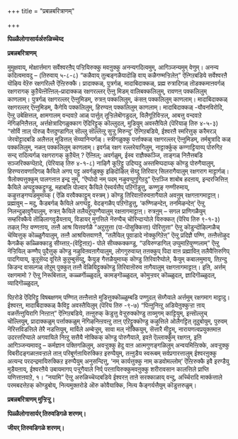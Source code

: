 +++
title = "प्रबन्नबरित्राणम्"

+++


**पिळ्ळैलोगासार्यर्अरुळिच्चॆय्द**

**प्रबन्नबरित्राणम्**

मुमुक्षवाय्, मोक्षार्त्तमाग सर्वेश्वरऩैप् पऱ्ऱियिरुक्कु मवऩुक्कु अनन्यगदित्वमुम्, आगिञ्जन्यमुम् वेणुम्। अनन्य कदित्वमावदु – (तिरुवाय् ५-८-८) “कळैवाय् तुऩ्बङ्गळैयादॊऴि वाय् कळैगण्मऱ्ऱिलेऩ्” ऎऩ्गिऱबडिये सर्वेश्वरऩै यॊऴिय वेऱॆरु रक्षगरिल्लै ऎऩ्ऱिरुक्कै। प्रादाक्कळ्, पुत्रर्गळ्, मादाबिदाक्कळ्, प्रह्म रुत्रादिगळ् तॊडक्कमाऩवर्गळ् रक्षगरागक् कुऱैयॆऩ्ऩॆऩ्ऩिल्–प्रादाक्कळ् रक्षगरल्लर् ऎऩ्ऩु मिडम् वालिबक्कलिलुम्, रावणऩ् पक्कलिलुम् काणलाम्। पुत्रर्गळ् रक्षगरल्लर् ऎऩ्ऩुमिडम्, रुत्रऩ् पक्कलिलुम्, कंसऩ् पक्कलिलुम् काणलाम्। मादाबिदाक्कळ् रक्षगरल्लर् ऎऩ्ऩुमिडम्, कैगेयि पक्कलिलुम्, हिरण्यऩ् पक्कलिलुम् काणलाम्। मादाबिदाक्कळ् -यौवनविरोदि, ऎऩ्ऱु उबेक्षित्तल्, क्षामगालम् वन्दवाऱे आळ् पार्त्तुत् तूऱ्ऱिलेबॊगडुदल्, विलैगूऱिविऱ्ऱल्, आबत्तु वन्दवाऱे नॆगिऴनिऩैत्तल्, अर्त्तक्षेत्रादिगळुक्काग ऎदिरिट्टुक् कॊल्लुदल्, मुडियुम् अवस्तैयिले (पॆरियाऴ् तिरु ४-५-३) “सोर्वि ऩाल् पॊरुळ् वैत्तदुण्डागिल् सॊल्लु सॊल्लॆऩ्ऱु सुऱ्ऱु मिरुन्दु’ ऎऩ्गिऱबडिये, ईश्वरऩै स्मरित्तुक् करैमरञ् जेरवॊट्टादबडि अलैत्तल् मुडित्तल् सॆय्यानिऱ्पर्गळ्। स्त्रीगळुक्कु पर्त्ताक्कळ् रक्षगरल्लर् ऎऩ्ऩुमिडम्, तर्मबुत्रादि कळ् पक्कलिलुम्, नळऩ् पक्कलिलुम् काणलाम्। इवर्गळ् रक्षग रल्लरेयागिलुम्, नाट्टार्क्कुक् कण्गाट्टियाय्प् पोरुगिऱ सन्द् रादित्यर्गळ् रक्षगरागक् कुऱैयॆऩ् ? ऎऩ्ऩिल्; अवर्गळुम्, ईस्व राज्ञैक्कञ्जि, ताङ्गळ् निऩैत्तबडि सञ्जरिक्कप्पॆऱादे, (पॆरियाऴ् तिरु ४-१-८) नाऴिगै कूऱिट्टु उदिप्पदु अस्तमिप्पदाय्क् कॊण्डु पोरुगैयालुम्, हिरण्यरावणादिगळ् कैयिले अगप् पट्टु अवर्गळुक्कु इऴिदॊऴिल् सॆय्दु तिरिवार् सिलरागैयालुम् रक्षगराग माट्टार्गळ्। त्रैलोक्यत्तुक्कुम् पालगऩाऩ इन्द्र ऩुम्, “ऎप्पोदो नम् पदम् नऴुवप्पुगुगिऱदु” ऎऩ्ऱञ्जि शाबोब हदऩाय्, इन्दरजित्तिऩ् कैयिले अप्पट्टुक्कट्टुण्डु, महाबलि पोल्वार् कैयिले ऐस्वर्यत्तैप् पऱिगॊडुत्तु, कण्णुङ् गण्णीरुमाय्, कऴुत्तङ्गप्पडमुमाय्क् ( ऎळि वरवैक्काट्टुम् वस्त्रम् ) कॊण्डु तिरिवाऩॊरुवऩागैयाले अवऩुम् रक्षगऩागमाट्टाऩ्। प्रह्मावुम् – मदु, कैडबर्गळ् कैयिले अगप्पट्टु, वेदङ्गळैप् पऱिगॊडुत्तु, ‘कण्णिऴन्देऩ्, तनमिऴन्देऩ्’ ऎऩ्ऱु निलन्दुऴावुगैयालुम्, रुत्रऩ् कैयिले तलैयऱुप्पुण्गैयालुम् रक्षऩागमाट्टाऩ्। रुत्रऩुम् – सगल प्राणिगळैयुम् सम्हरिक्कैये तॊऴिलागवुडैयऩाय्, विडायर् मुगत्तिले नॆरुप्पैच् चॊरिन्दाऱ्पोले यिरुक्कत् (पॆरिय तिरु ९-१-३) तऴल् निऱ वण्णऩाय्, तऩ्ऩै आश्र यित्तवर्गळै “अऱुत्तुत्ता (पा-पॊसुक्कित्ता) पॊरित्तुत्ता” ऎऩ्ऱु कॊडुन्दॊऴिल्गळैच् चॆय्वित्तुक् कॊळ्ळुगैयालुम्, तऩ्ऩै आश्रयित्तवाणऩै, “तलैयिल् पूवाडादे नोक्कुगिऱेऩ्” ऎऩ्ऱु प्रदिज्ञै पण्णि, तऩ्ऩैत्तॊऴुद कैगळैक् कळ्ळिक्काडु सीय्त्ताऱ्-(वॆट्टिऩाऱ्)- पोले सीय्क्कक्कण्डु, “उयिरुण्डागिल् उप्पुमाऱियुण्णलाम्” ऎऩ्ऱु नॆऱ्ऱियिल् कण्णैप् पुदैत्तुक् कॊण्डु नऴुविऩवऩागैयालुम्, लोगगुरुवाय्त् तऩक्कुप् पिदा वाऩ प्रह्माविऩ् तलैयैत्तिरुगिप् पादगियाय्, कूऱुसॆय्द वूरिले कुऱुम्बुसॆय्दु, कैयुङ् गैत्तळैयुमाय्क् कॊण्डु तिरिवारैप्पोले, कैयुम् कबालमुमाय्, तिऱन्दु किडन्द वासल्गळ् तोऱुम् पुक्कुत् तऩ्ऩै वॆळियिट्टुक्कॊण्डु तिरिवाऩॊरुव ऩागैयालुम् रक्षगऩागमाट्टाऩ्। इऩि, अर्त्तम् रक्षगमामो ? ऎऩ्ऱु निरूबित्ताल्, कळ्ळर्गॊळ्ळुदल्, कामङ्गॊळ्ळुदल्, कोमुऱ्ऱवर् कॊळ्ळुदल्, ज्ञादिगॊळ्ळुदल्, व्यादिगॊळ्ळुदल्,

पिऱरोडे ऎदिरिट्टु विषबक्षणम् पण्णित् तऩ्ऩैत्ताऩे मुडित्तुक्कॊळ्ळुम्बडि पण्णुदल् सॆय्गैयाले अर्त्तमुम् रक्षगमाग माट्टादु। ईश्वरऩ्, मादाबिदाक्कळ् कैविट्ट अवस्तैयिलुम् (पॆरिय तिरु -९-७) “पिऩ्ऩुनिऩ्ऱु अडियेऩुक्कुऱ्ऱा ऩाय् वळर्त्तॆऩ्ऩुयिरागि निऩ्ऱाऩ्” ऎऩ्गिऱबडिये, तऩ्ऩुरुक् कॆडुत्तु वेऱ्ऱुरुक्कॊण्डु ताय्मुगम् काट्टियुम्, इऩ्सॊल्लुच् चॊल्लियुम्, प्रादाक्कळुम् पर्त्ताक्कळुम् नॆगिऴनिऩ्ऱवऩ्ऱु ताऩ् एऱिट्टुक्कॊण्डु कऴुत्तिले ओलैगट्टित् तूदुबोयुम्, पुरुवम् नॆरित्तविडत्तिले तेरै नडत्तियुम्, मार्विले अम्बेऱ्ऱुम्, सावा मल् नोक्कियुम्, सॆत्तारै मीट्टुम्, नारायणत्वप्रयुक्तमाऩ उदरत्तरिप्पाले अगवायिले निऩ्ऱु सत्तैयै नोक्किक् कॊण्डु पोरुगैयाले, इवऩे ऎल्लार्क्कुम् रक्षगऩ्, इऩि आगिञ्जन्यमावदु – कर्मज्ञान पक्तिगळिलुम्, अवऱ्ऱुक्कु हेदु वाऩ आत्मगुणङ्गळिलुम् अन्वयमिऩ्ऱिक्के, अवऱ्ऱुक्कु विबरीदङ्गळाऩवऱ्ऱाले ताऩ् परिबूर्णऩायिरुक्किऱ इरुप्पैयुम्, तऩ्ऩुडैय स्वरूबम् सर्वप्रगारत्तालुम् ईश्वरऩुक्कु अत्यन्द परदन्द्रमायिरुक्किऱ इरुप्पैयुम् अनुसन्दित्तु, ‘नम् कार्यत्तुक्कु नाम् कडवोमल्लोम्’ ऎऩ्ऱिरुक्कै इवै इरण्डैयु मुडैयऩाय्, ईश्वरऩैये उबायमागप् पऱ्ऱुगैयाले निर्प् परऩायिरुक्कुमवऩुक्कु शरीरावसान कालत्तिले प्राप्ति यणित्ताऩवाऱे, १। “नयामि” ऎऩ्ऱु अरुळिच्चॆय्दबडिये ईश्वरऩ् ताऩे सरक्काळाय् वन्दु, अर्च्चिरादि मार्क्कत्ताले परमबदत्तेऱक् कॊण्डुबोय्, नित्यमुक्तरोडे ऒरु कोवैयाक्कि, नित्य कैङ्गर्यत्तैयुम् कॊडुत्तरुळुम्।

**प्रबन्नबरित्राणम् मुऱ्ऱिऱ्ऱु।**

**पिळ्ळैलोगासार्यर् तिरुवडिगळे शरणम्।**

**जीयर् तिरुवडिगळे शरणम्।**

